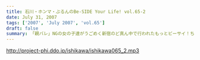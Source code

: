 ```yaml
---
title: 石川・ホンマ・ぶるんのBe-SIDE Your Life! vol.65-2
date: July 31, 2007
tags: ['2007', 'July 2007', 'vol.65']
draft: false
summary: 「親バレ」NGの女の子達がうごめく新宿のど真ん中で行われたもっとビーサイ！ちなみに石川サンは「親バレ」OK！というかご両親の前でこのトーク内容って・・・これってホントのレイヴなんじゃ・・・おまたせ！イベントの様子を配信しています！NAMAE
---
```


http://project-phi.ddo.jp/ishikawa/ishikawa065_2.mp3
